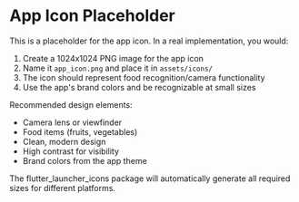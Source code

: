 # App Icon Placeholder

This is a placeholder for the app icon. In a real implementation, you would:

1. Create a 1024x1024 PNG image for the app icon
2. Name it `app_icon.png` and place it in `assets/icons/`
3. The icon should represent food recognition/camera functionality
4. Use the app's brand colors and be recognizable at small sizes

Recommended design elements:
- Camera lens or viewfinder
- Food items (fruits, vegetables)
- Clean, modern design
- High contrast for visibility
- Brand colors from the app theme

The flutter_launcher_icons package will automatically generate all required sizes for different platforms.